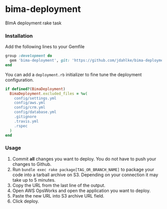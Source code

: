 # bima-deployment
BImA deployment rake task


### Installation

Add the following lines to your Gemfile

```ruby
group :development do
  gem 'bima-deployment', git: 'https://github.com/jdahlke/bima-deployment.git', branch: 'master'
end
```

You can add a `deployment.rb` initializer to fine tune the deployment
configuration.

```ruby
if defined?(BimaDeployment)
  BimaDeployment.excluded_files = %w(
    config/settings.yml
    config/aws.yml
    config/crm.yml
    config/database.yml
    .gitignore
    .travis.yml
    .rspec
  )
end
```


### Usage

1. Commit **all** changes you want to deploy. You do not have to push your
   changes to Github.
1. Run `bundle exec rake package[TAG_OR_BRANCH_NAME]` to package your code into a tarball
   archive on S3. Depending on your connection it may take up to 5
   minutes.
1. Copy the URL from the last line of the output.
1. Open AWS OpsWorks and open the application you want to deploy.
1. Paste the new URL into S3 archive URL field.
1. Click deploy.

